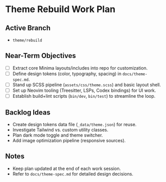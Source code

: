 # Theme Rebuild Work Plan

## Active Branch
- `theme/rebuild`

## Near-Term Objectives
- [ ] Extract core Minima layouts/includes into repo for customization.
- [ ] Define design tokens (color, typography, spacing) in `docs/theme-spec.md`.
- [ ] Stand up SCSS pipeline (`assets/css/theme.scss`) and basic layout shell.
- [ ] Set up Neovim tooling (Treesitter, LSPs, Codex bindings) for UI work.
- [ ] Establish build+lint scripts (`bin/dev`, `bin/test`) to streamline the loop.

## Backlog Ideas
- Create design tokens data file (`_data/theme.json`) for reuse.
- Investigate Tailwind vs. custom utility classes.
- Plan dark mode toggle and theme switcher.
- Add image optimization pipeline (responsive sources).

## Notes
- Keep plan updated at the end of each work session.
- Refer to `docs/theme-spec.md` for detailed design decisions.
